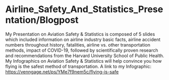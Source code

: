 # Airline_Safety_And_Statistics_Presentation/Blogpost
My Presentation on  Aviation Safety & Statistics is  composed of 5 slides which included information on airline industry basic facts, airline accident numbers throughout history, fatalities, airline vs. other transportation methods, impact of COVID-19, followed by scientifically proven research and recommendations from the Harvard University School of Public Health. My Infographics on  Aviation Safety & Statistics will help convince you how flying is the safest method of transportation. 
A link to my Infographic: https://venngage.net/ps/YMe7f9nem5c/flying-is-safe
